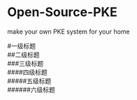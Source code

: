 # Open-Source-PKE
make your own PKE system for your home

#一级标题  
##二级标题  
###三级标题  
####四级标题  
#####五级标题  
######六级标题 
